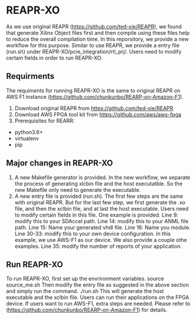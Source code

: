 # REAPR-XO
As we use original REAPR (https://github.com/ted-xie/REAPR), we found that generate Xilinx Object files first and then compile using these files help to reduce the overall compilation time.
In this reporsitory, we provide a new workflow for this purpose. Similar to use REAPR, we provide a entry file (run.sh) under REAPR-XO/pcie_integration/rtl_prj/.
Users need to modify certain fields in order to run REAPR-XO.

## Requirments
The requiments for running REAPR-XO is the same to original REAPR on AWS F1 instance (https://github.com/chunkunbo/REARP-on-Amazon-F1).
1. Download original REAPR from https://github.com/ted-xie/REAPR
2. Download AWS FPGA tool kit from https://github.com/aws/aws-fpga
3. Prerequisites for REARR: 
* python3.6+
* virtualenv
* pip

## Major changes in REAPR-XO
1. A new Makefile generator is provided. In the new workflow, we separate the process of generating xlcbin file and the host executatble. So the new Makefile only need to generate the executable.
2. A new entry file is provided (run.sh). The first few steps are the same with original REAPR. But for the last few step, we first generate the .xo file, and then the xclbin file, and at last the host executable.
Users need to modify certain fields in this file. One example is provided.
Line 9: modify this to your SDAccel path.
Line 14: modify this to your ANML file path.
Line 15: Name your generated vhdl file.
Line 16: Name you module.
Line 30-33: modify this to your own device configuration. In this example, we use AWS-F1 as our device. We also provide a couple othe examples.
Line 35: modify the number of reports of your application.

## Run REAPR-XO
To run REAPR-XO, first set up the envrironment variables.
source source_me.sh
Then modify the entry file as suggested in the above section and simply run the command.
./run.sh
This will generate the host executable and the xclbin file. Users can run their applications on the FPGA device.
If users want to run AWS-F1, extra steps are needed.
Please refer to (https://github.com/chunkunbo/REARP-on-Amazon-F1) for details.
